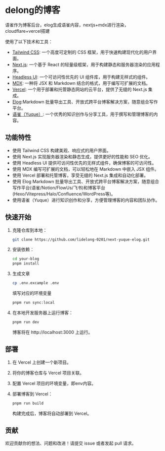 # delong的博客

语雀作为博客后台，elog生成语雀内容，nextjs+mdx进行渲染，cloudflare+vercel搭建

使用了以下技术和工具：
- [Tailwind CSS](https://tailwindcss.com/): 一个高度可定制的 CSS 框架，用于快速构建现代化的用户界面。
- [Next.js](https://nextjs.org/): 一个基于 React 的轻量级框架，用于构建静态和服务器渲染的应用程序。
- [Headless UI](https://headlessui.dev/): 一个可访问性优先的 UI 组件库，用于构建无样式的组件。
- [MDX](https://mdxjs.com/): 一种将 JSX 和 Markdown 结合的格式，用于编写可扩展的文档。
- [Vercel](https://vercel.com/): 一个用于部署和托管静态网站的云平台，提供了无缝的 Next.js 集成。
- [Elog](https://github.com/LetTTGACO/elog):Markdown 批量导出工具、开放式跨平台博客解决方案，随意组合写作平台。
- [语雀（Yuque）](https://www.yuque.com/): 一个优秀的知识创作与分享工具，用于撰写和管理博客的内容。

## 功能特性

- 使用 Tailwind CSS 构建美观、响应式的用户界面。
- 使用 Next.js 实现服务器渲染和静态生成，提供更好的性能和 SEO 优化。
- 使用 Headless UI 提供可访问性优先的无样式组件，确保博客的可访问性。
- 使用 MDX 编写可扩展的文档，可以轻松地在 Markdown 中嵌入 JSX 组件。
- 使用 Vercel 部署和托管博客，享受无缝的 Next.js 集成和自动化部署。
- 使用 Elog Markdown 批量导出工具、开放式跨平台博客解决方案，随意组合写作平台(语雀/Notion/FlowUs/飞书)和博客平台(Hexo/Vitepress/Halo/Confluence/WordPress等)。
- 使用语雀（Yuque）进行知识创作和分享，方便管理博客的内容和团队协作。

## 快速开始

1. 克隆仓库到本地：

   ```bash
   git clone https://github.com/lidelong-0201/next-yuque-elog.git
   ```

2. 安装依赖：

   ```bash
   cd your-blog
   pnpm install
   ```
3. 生成文章
   
   ```bash
   cp .env.excample .env
   ```
   填写对应的环境变量
   ```bash
   pnpm run sync:local
   ```
4. 在本地开发服务器上运行博客：

   ```bash
   pnpm run dev
   ```

   博客将在 http://localhost:3000 上运行。

## 部署

1. 在 Vercel 上创建一个新项目。

2. 将你的博客仓库与 Vercel 项目关联。

3. 配置 Vercel 项目的环境变量，即env内容。

4. 部署博客到 Vercel：

   ```bash
   pnpm run build
   ```

   构建完成后，博客将自动部署到 Vercel。

## 贡献

欢迎贡献你的想法、问题和改进！请提交 issue 或者发起 pull 请求。
